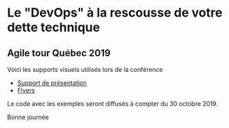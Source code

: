 # Le "DevOps" à la rescousse de votre dette technique

## Agile tour Québec 2019

Voici les supports visuels utilisés lors de la conférence 
- [Support de présentation](./ATQC-2019-DevOpsEtDetteTechnique-v2.pdf)
- [Flyers](./ATQC-2019-Flyers.pdf)

Le code avec les exemples seront diffusés à compter du 30 octobre 2019.

Bonne journée

